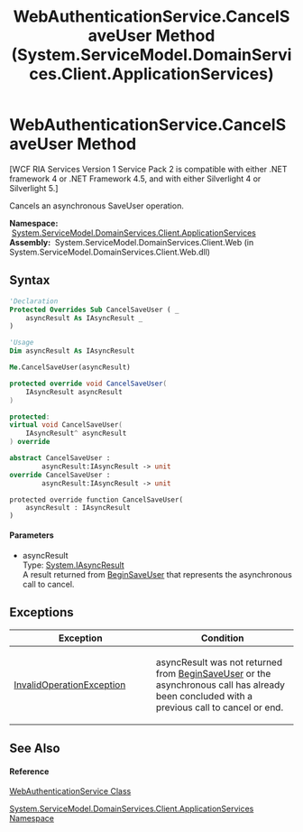 ﻿---
title: WebAuthenticationService.CancelSaveUser Method  (System.ServiceModel.DomainServices.Client.ApplicationServices)
TOCTitle: CancelSaveUser Method
ms:assetid: M:System.ServiceModel.DomainServices.Client.ApplicationServices.WebAuthenticationService.CancelSaveUser(System.IAsyncResult)
ms:mtpsurl: https://msdn.microsoft.com/en-us/library/system.servicemodel.domainservices.client.applicationservices.webauthenticationservice.cancelsaveuser(v=VS.91)
ms:contentKeyID: 28898988
ms.date: 01/27/2012
mtps_version: v=VS.91
f1_keywords:
- System.ServiceModel.DomainServices.Client.ApplicationServices.WebAuthenticationService.CancelSaveUser
dev_langs:
- CSharp
- JScript
- VB
- FSharp
- c++
api_location:
- System.ServiceModel.DomainServices.Client.Web.dll
api_name:
- System.ServiceModel.DomainServices.Client.ApplicationServices.WebAuthenticationService.CancelSaveUser
api_type:
- Managed
topic_type:
- apiref
- kbSyntax
product_family_name: VS
ROBOTS: INDEX,FOLLOW
---

# WebAuthenticationService.CancelSaveUser Method

\[WCF RIA Services Version 1 Service Pack 2 is compatible with either .NET framework 4 or .NET Framework 4.5, and with either Silverlight 4 or Silverlight 5.\]

Cancels an asynchronous SaveUser operation.

**Namespace:**  [System.ServiceModel.DomainServices.Client.ApplicationServices](ff457765\(v=vs.91\).md)  
**Assembly:**  System.ServiceModel.DomainServices.Client.Web (in System.ServiceModel.DomainServices.Client.Web.dll)

## Syntax

``` vb
'Declaration
Protected Overrides Sub CancelSaveUser ( _
    asyncResult As IAsyncResult _
)
```

``` vb
'Usage
Dim asyncResult As IAsyncResult

Me.CancelSaveUser(asyncResult)
```

``` csharp
protected override void CancelSaveUser(
    IAsyncResult asyncResult
)
```

``` c++
protected:
virtual void CancelSaveUser(
    IAsyncResult^ asyncResult
) override
```

``` fsharp
abstract CancelSaveUser : 
        asyncResult:IAsyncResult -> unit 
override CancelSaveUser : 
        asyncResult:IAsyncResult -> unit 
```

``` jscript
protected override function CancelSaveUser(
    asyncResult : IAsyncResult
)
```

#### Parameters

  - asyncResult  
    Type: [System.IAsyncResult](https://msdn.microsoft.com/en-us/library/ft8a6455)  
    A result returned from [BeginSaveUser](https://msdn.microsoft.com/en-us/library/m:system.servicemodel.domainservices.client.applicationservices.webauthenticationservice.beginsaveuser\(system.security.principal.iprincipal%2csystem.asynccallback%2csystem.object\)\(v=VS.91\)) that represents the asynchronous call to cancel.  

## Exceptions

<table>
<colgroup>
<col style="width: 50%" />
<col style="width: 50%" />
</colgroup>
<thead>
<tr class="header">
<th>Exception</th>
<th>Condition</th>
</tr>
</thead>
<tbody>
<tr class="odd">
<td><a href="https://msdn.microsoft.com/en-us/library/2asft85a">InvalidOperationException</a></td>
<td><p>asyncResult was not returned from <a href="ff457757(v=vs.91).md">BeginSaveUser</a> or the asynchronous call has already been concluded with a previous call to cancel or end.</p></td>
</tr>
</tbody>
</table>

## See Also

#### Reference

[WebAuthenticationService Class](ff457928\(v=vs.91\).md)

[System.ServiceModel.DomainServices.Client.ApplicationServices Namespace](ff457765\(v=vs.91\).md)

